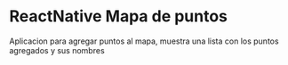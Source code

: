 # ReactNative Mapa de puntos

Aplicacion para agregar puntos al mapa, 
muestra una lista con los puntos agregados y sus nombres


